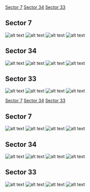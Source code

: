 [Sector 7](#sector7)
[Sector 34](#sector34)
[Sector 33](#sector33)

<a name = "sector7"></a>
## Sector 7
![alt text](/tt/WASP-122_Sector_7/WASP-122_Sector_7_a_TimeSeries.png)
![alt text](/tt/WASP-122_Sector_7/WASP-122_Sector_7_b_FoldedLightCurve.png)
![alt text](/tt/WASP-122_Sector_7/WASP-122_Sector_7_b_IndividualTransitsWithFit.png)
![alt text](/tt/WASP-122_Sector_7/WASP-122_Sector_7_c_TimingResiduals.png)

<a name = "sector34"></a>
## Sector 34
![alt text](/tt/WASP-122_Sector_34/WASP-122_Sector_34_a_TimeSeries.png)
![alt text](/tt/WASP-122_Sector_34/WASP-122_Sector_34_b_FoldedLightCurve.png)
![alt text](/tt/WASP-122_Sector_34/WASP-122_Sector_34_b_IndividualTransitsWithFit.png)
![alt text](/tt/WASP-122_Sector_34/WASP-122_Sector_34_c_TimingResiduals.png)

<a name = "sector33"></a>
## Sector 33
![alt text](/tt/WASP-122_Sector_33/WASP-122_Sector_33_a_TimeSeries.png)
![alt text](/tt/WASP-122_Sector_33/WASP-122_Sector_33_b_FoldedLightCurve.png)
![alt text](/tt/WASP-122_Sector_33/WASP-122_Sector_33_b_IndividualTransitsWithFit.png)
![alt text](/tt/WASP-122_Sector_33/WASP-122_Sector_33_c_TimingResiduals.png)

[Sector 7](#sector7)
[Sector 34](#sector34)
[Sector 33](#sector33)

<a name = "sector7"></a>
## Sector 7
![alt text](/tt/WASP-122_Sector_7/WASP-122_Sector_7_a_TimeSeries.png)
![alt text](/tt/WASP-122_Sector_7/WASP-122_Sector_7_b_FoldedLightCurve.png)
![alt text](/tt/WASP-122_Sector_7/WASP-122_Sector_7_b_IndividualTransitsWithFit.png)
![alt text](/tt/WASP-122_Sector_7/WASP-122_Sector_7_c_TimingResiduals.png)

<a name = "sector34"></a>
## Sector 34
![alt text](/tt/WASP-122_Sector_34/WASP-122_Sector_34_a_TimeSeries.png)
![alt text](/tt/WASP-122_Sector_34/WASP-122_Sector_34_b_FoldedLightCurve.png)
![alt text](/tt/WASP-122_Sector_34/WASP-122_Sector_34_b_IndividualTransitsWithFit.png)
![alt text](/tt/WASP-122_Sector_34/WASP-122_Sector_34_c_TimingResiduals.png)

<a name = "sector33"></a>
## Sector 33
![alt text](/tt/WASP-122_Sector_33/WASP-122_Sector_33_a_TimeSeries.png)
![alt text](/tt/WASP-122_Sector_33/WASP-122_Sector_33_b_FoldedLightCurve.png)
![alt text](/tt/WASP-122_Sector_33/WASP-122_Sector_33_b_IndividualTransitsWithFit.png)
![alt text](/tt/WASP-122_Sector_33/WASP-122_Sector_33_c_TimingResiduals.png)

